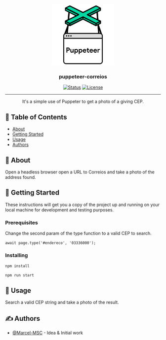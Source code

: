 <p align="center">
  <a href="" rel="noopener">
 <img width=200px height=200px src="./images/puppeteer.png" alt="Project logo"></a>
</p>

<h3 align="center">puppeteer-correios</h3>

<div align="center">

[![Status](https://img.shields.io/badge/status-active-success.svg)]()
[![License](https://img.shields.io/badge/license-MIT-blue.svg)](/LICENSE)

</div>

---

<p align="center"> It's a simple use of Puppeter to get a photo of a giving CEP.<br> </p>

## 📝 Table of Contents

- [About](#about)
- [Getting Started](#getting_started)
- [Usage](#usage)
- [Authors](#authors)

## 🧐 About <a name = "about"></a>

Open a headless browser open a URL to Correios and take a photo of the address found.

## 🏁 Getting Started <a name = "getting_started"></a>

These instructions will get you a copy of the project up and running on your local machine for development and testing purposes.

### Prerequisites

Change the second param of the type function to a valid CEP to search.

```
await page.type('#endereco', '03336000');
```

### Installing

```
npm install
```

```
npm run start
```

## 🎈 Usage <a name="usage"></a>
Search a valid CEP string and take a photo of the result.

## ✍️ Authors <a name = "authors"></a>

- [@Marcel-MSC](https://github.com/Marcel-MSC) - Idea & Initial work